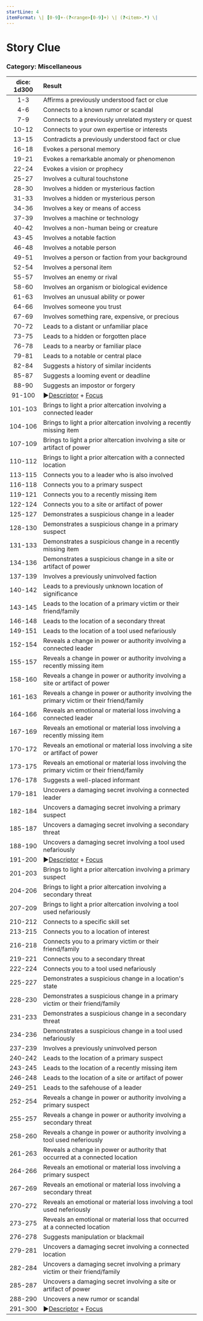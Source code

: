 ```yaml
---
startLine: 4
itemFormat: \| [0-9]+-(?<range>[0-9]+) \| (?<item>.*) \|
---
```

# Story Clue
### Category: Miscellaneous

| dice: 1d300 | Result |
|:----:|:-------|
| 1-3 | Affirms a previously understood fact or clue |
| 4-6 | Connects to a known rumor or scandal |
| 7-9 | Connects to a previously unrelated mystery or quest |
| 10-12 | Connects to your own expertise or interests |
| 13-15 | Contradicts a previously understood fact or clue |
| 16-18 | Evokes a personal memory |
| 19-21 | Evokes a remarkable anomaly or phenomenon |
| 22-24 | Evokes a vision or prophecy |
| 25-27 | Involves a cultural touchstone |
| 28-30 | Involves a hidden or mysterious faction |
| 31-33 | Involves a hidden or mysterious person |
| 34-36 | Involves a key or means of access |
| 37-39 | Involves a machine or technology |
| 40-42 | Involves a non-human being or creature |
| 43-45 | Involves a notable faction |
| 46-48 | Involves a notable person |
| 49-51 | Involves a person or faction from your background |
| 52-54 | Involves a personal item |
| 55-57 | Involves an enemy or rival |
| 58-60 | Involves an organism or biological evidence |
| 61-63 | Involves an unusual ability or power |
| 64-66 | Involves someone you trust |
| 67-69 | Involves something rare, expensive, or precious |
| 70-72 | Leads to a distant or unfamiliar place |
| 73-75 | Leads to a hidden or forgotten place |
| 76-78 | Leads to a nearby or familiar place |
| 79-81 | Leads to a notable or central place |
| 82-84 | Suggests a history of similar incidents |
| 85-87 | Suggests a looming event or deadline |
| 88-90 | Suggests an impostor or forgery |
| 91-100 | ▶[Descriptor](Core_Descriptor.md) + [Focus](Core_Focus.md) |
| 101-103 | Brings to light a prior altercation involving a connected leader |
| 104-106 | Brings to light a prior altercation involving a recently missing item |
| 107-109 | Brings to light a prior altercation involving a site or artifact of power |
| 110-112 | Brings to light a prior altercation with a connected location |
| 113-115 | Connects you to a leader who is also involved |
| 116-118 | Connects you to a primary suspect |
| 119-121 | Connects you to a recently missing item |
| 122-124 | Connects you to a site or artifact of power |
| 125-127 | Demonstrates a suspicious change in a leader |
| 128-130 | Demonstrates a suspicious change in a primary suspect |
| 131-133 | Demonstrates a suspicious change in a recently missing item |
| 134-136 | Demonstrates a suspicious change in a site or artifact of power |
| 137-139 | Involves a previously uninvolved faction |
| 140-142 | Leads to a previously unknown location of significance |
| 143-145 | Leads to the location of a primary victim or their friend/family |
| 146-148 | Leads to the location of a secondary threat |
| 149-151 | Leads to the location of a tool used nefariously |
| 152-154 | Reveals a change in power or authority involving a connected leader |
| 155-157 | Reveals a change in power or authority involving a recently missing item |
| 158-160 | Reveals a change in power or authority involving a site or artifact of power |
| 161-163 | Reveals a change in power or authority involving the primary victim or their friend/family |
| 164-166 | Reveals an emotional or material loss involving a connected leader |
| 167-169 | Reveals an emotional or material loss involving a recently missing item |
| 170-172 | Reveals an emotional or material loss involving a site or artifact of power |
| 173-175 | Reveals an emotional or material loss involving the primary victim or their friend/family |
| 176-178 | Suggests a well-placed informant |
| 179-181 | Uncovers a damaging secret involving a connected leader |
| 182-184 | Uncovers a damaging secret involving a primary suspect |
| 185-187 | Uncovers a damaging secret involving a secondary threat |
| 188-190 | Uncovers a damaging secret involving a tool used nefariously |
| 191-200 | ▶[Descriptor](Core_Descriptor.md) + [Focus](Core_Focus.md) |
| 201-203 | Brings to light a prior altercation involving a primary suspect |
| 204-206 | Brings to light a prior altercation involving a secondary threat |
| 207-209 | Brings to light a prior altercation involving a tool used nefariously |
| 210-212 | Connects to a specific skill set |
| 213-215 | Connects you to a location of interest |
| 216-218 | Connects you to a primary victim or their friend/family |
| 219-221 | Connects you to a secondary threat |
| 222-224 | Connects you to a tool used nefariously |
| 225-227 | Demonstrates a suspicious change in a location&#x27;s state |
| 228-230 | Demonstrates a suspicious change in a primary victim or their friend/family |
| 231-233 | Demonstrates a suspicious change in a secondary threat |
| 234-236 | Demonstrates a suspicious change in a tool used nefariously |
| 237-239 | Involves a previously uninvolved person |
| 240-242 | Leads to the location of a primary suspect |
| 243-245 | Leads to the location of a recently missing item |
| 246-248 | Leads to the location of a site or artifact of power |
| 249-251 | Leads to the safehouse of a leader |
| 252-254 | Reveals a change in power or authority involving a primary suspect |
| 255-257 | Reveals a change in power or authority involving a secondary threat |
| 258-260 | Reveals a change in power or authority involving a tool used neferiously |
| 261-263 | Reveals a change in power or authority that occurred at a connected location |
| 264-266 | Reveals an emotional or material loss involving a primary suspect |
| 267-269 | Reveals an emotional or material loss involving a secondary threat |
| 270-272 | Reveals an emotional or material loss involving a tool used neferiously |
| 273-275 | Reveals an emotional or material loss that occurred at a connected location |
| 276-278 | Suggests manipulation or blackmail |
| 279-281 | Uncovers a damaging secret involving a connected location |
| 282-284 | Uncovers a damaging secret involving a primary victim or their friend/family |
| 285-287 | Uncovers a damaging secret involving a site or artifact of power |
| 288-290 | Uncovers a new rumor or scandal |
| 291-300 | ▶[Descriptor](Core_Descriptor.md) + [Focus](Core_Focus.md) |
